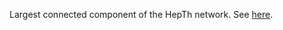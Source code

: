 Largest connected component of the HepTh network.
See [here](https://snap.stanford.edu/data/cit-HepTh.html).
